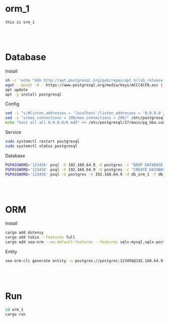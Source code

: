 # orm_1
    this is orm_1



<!--------------------------------------------------------------------------------- Database -->
<br><br>

# Database
<!------------------------- Install -->
Install
```bash
sh -c 'echo "deb http://apt.postgresql.org/pub/repos/apt $(lsb_release -cs)-pgdg main" > /etc/apt/sources.list.d/pgdg.list'
wget --quiet -O - https://www.postgresql.org/media/keys/ACCC4CF8.asc | sudo apt-key add -
apt update
apt -y install postgresql
```
<!------------------------- Config -->
Config
```bash
sed -i "s/#listen_addresses = 'localhost'/listen_addresses = '0.0.0.0'/" /etc/postgresql/17/main/postgresql.conf
sed -i "s/max_connections = 100/max_connections = 200/" /etc/postgresql/17/main/postgresql.conf
echo "host all all 0.0.0.0/0 md5" >> /etc/postgresql/17/main/pg_hba.conf
```
<!------------------------- Service -->
Service
```bash
sudo systemctl restart postgresql
sudo systemctl status postgresql
```
<!------------------------- Database -->
Database
```bash
PGPASSWORD='123456' psql -h 192.168.64.9 -U postgres -c "DROP DATABASE db_orm_1;"
PGPASSWORD='123456' psql -h 192.168.64.9 -U postgres -c "CREATE DATABASE db_orm_1"
PGPASSWORD='123456' psql -U postgres -h 192.168.64.9 -d db_orm_1 -f db_postgres.sql
```



<!--------------------------------------------------------------------------------- ORM -->
<br><br>

# ORM
<!------------------------- Entity -->
Install
```bash
cargo add dotenvy
cargo add tokio --features full
cargo add sea-orm --no-default-features --features sqlx-mysql,sqlx-postgres,sqlx-sqlite,runtime-async-std-rustls,runtime-tokio-rustls,macros,debug-print,seaography,with-uuid,with-chrono,with-json,with-bigdecimal,with-time
```
<!------------------------- Entity -->
Entity
```bash
sea-orm-cli generate entity -u postgres://postgres:123456@192.168.64.9:5432/db_orm_1 -o src/models
```



<!--------------------------------------------------------------------------------- Run -->
<br><br>

# Run
```bash
cd orm_1
cargo run
```